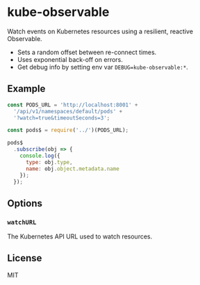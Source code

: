 # kube-observable

Watch events on Kubernetes resources using a resilient, reactive Observable.

- Sets a random offset between re-connect times.
- Uses exponential back-off on errors.
- Get debug info by setting env var `DEBUG=kube-observable:*`.

## Example

```js
const PODS_URL = 'http://localhost:8001' +
  '/api/v1/namespaces/default/pods' +
  '?watch=true&timeoutSeconds=3';

const pods$ = require('../')(PODS_URL);

pods$
  .subscribe(obj => {
    console.log({
      type: obj.type,
      name: obj.object.metadata.name
    });
  });
```

## Options

### `watchURL`

The Kubernetes API URL used to watch resources.

## License

MIT
